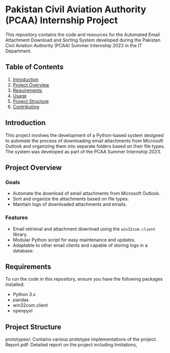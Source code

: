 # Pakistan Civil Aviation Authority (PCAA) Internship Project

This repository contains the code and resources for the Automated Email Attachment Download and Sorting System developed during the Pakistan Civil Aviation Authority (PCAA) Summer Internship 2023 in the IT Department.

## Table of Contents
1. [Introduction](#introduction)
2. [Project Overview](#project-overview)
3. [Requirements](#requirements)
4. [Usage](#usage)
5. [Project Structure](#project-structure)
6. [Contributing](#contributing)

## Introduction
This project involves the development of a Python-based system designed to automate the process of downloading email attachments from Microsoft Outlook and organizing them into separate folders based on their file types. The system was developed as part of the PCAA Summer Internship 2023.

## Project Overview
### Goals
- Automate the download of email attachments from Microsoft Outlook.
- Sort and organize the attachments based on file types.
- Maintain logs of downloaded attachments and emails.

### Features
- Email retrieval and attachment download using the `win32com.client` library.
- Modular Python script for easy maintenance and updates.
- Adaptable to other email clients and capable of storing logs in a database.

## Requirements
To run the code in this repository, ensure you have the following packages installed:
- Python 3.x
- pandas
- win32com.client
- openpyxl

## Project Structure
prototypes/: Contains various prototype implementations of the project.
Report.pdf: Detailed report on the project including limitations,
